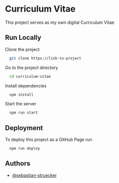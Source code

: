 # Curriculum Vitae

This project serves as my own digital Curriculum Vitae

## Run Locally

Clone the project

```bash
  git clone https://link-to-project
```

Go to the project directory

```bash
  cd curriculum-vitae
```

Install dependencies

```bash
  npm install
```

Start the server

```bash
  npm run start
```

## Deployment

To deploy this project as a GitHub Page run

```bash
  npm run deploy
```

## Authors

- [@sebastian-struecker](https://www.github.com/sebastian-struecker)
